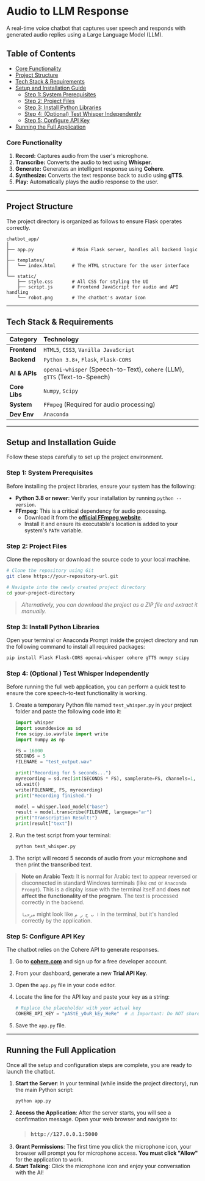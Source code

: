 
# Audio to LLM Response

A real-time voice chatbot that captures user speech and responds with generated audio replies using a Large Language Model (LLM).

##  Table of Contents

-   [Core Functionality](#-core-functionality)
-   [Project Structure](#-project-structure)
-   [Tech Stack & Requirements](#-tech-stack--requirements)
-   [Setup and Installation Guide](#️-setup-and-installation-guide)
    -   [Step 1: System Prerequisites](#step-1-system-prerequisites)
    -   [Step 2: Project Files](#step-2-project-files)
    -   [Step 3: Install Python Libraries](#step-3-install-python-libraries)
    -   [Step 4: (Optional) Test Whisper Independently](#step-4-optional-test-whisper-independently)
    -   [Step 5: Configure API Key](#step-5-configure-api-key)
-   [Running the Full Application](#️-running-the-full-application)
  
### Core Functionality
1.   **Record:** Captures audio from the user's microphone.
2.   **Transcribe:** Converts the audio to text using **Whisper**.
3.   **Generate:** Generates an intelligent response using **Cohere**.
4.   **Synthesize:** Converts the text response back to audio using **gTTS**.
5.   **Play:** Automatically plays the audio response to the user.

---

##  Project Structure

The project directory is organized as follows to ensure Flask operates correctly.

```
chatbot_app/
│
├── app.py              # Main Flask server, handles all backend logic
│
├── templates/
│   └── index.html      # The HTML structure for the user interface
│
└── static/
    ├── style.css       # All CSS for styling the UI
    ├── script.js       # Frontend JavaScript for audio and API handling
    └── robot.png       # The chatbot's avatar icon
```
---

##  Tech Stack & Requirements

| Category      | Technology                                                                                          |
| :------------ | :-------------------------------------------------------------------------------------------------- |
| **Frontend**  | `HTML5`, `CSS3`, `Vanilla JavaScript`                                                               |
| **Backend**   | `Python 3.8+`, `Flask`, `Flask-CORS`                                                                |
| **AI & APIs** | `openai-whisper` (Speech-to-Text), `cohere` (LLM), `gTTS` (Text-to-Speech)                           |
| **Core Libs** | `Numpy`, `Scipy`                                                                                    |
| **System**    | `FFmpeg` (Required for audio processing)                                                            |
| **Dev Env**   | `Anaconda`                                                                                          |

---

##  Setup and Installation Guide

Follow these steps carefully to set up the project environment.

### Step 1: System Prerequisites

Before installing the project libraries, ensure your system has the following:

-   **Python 3.8 or newer**: Verify your installation by running `python --version`.
-   **FFmpeg**: This is a critical dependency for audio processing.
    -   Download it from the [**official FFmpeg website**](https://ffmpeg.org/download.html ).
    -   Install it and ensure its executable's location is added to your system's `PATH` variable.

### Step 2: Project Files

Clone the repository or download the source code to your local machine.

```bash
# Clone the repository using Git
git clone https://your-repository-url.git

# Navigate into the newly created project directory
cd your-project-directory
```
> *Alternatively, you can download the project as a ZIP file and extract it manually.*

### Step 3: Install Python Libraries

Open your terminal or Anaconda Prompt inside the project directory and run the following command to install all required packages:

```bash
pip install Flask Flask-CORS openai-whisper cohere gTTS numpy scipy
```

### Step 4: (Optional ) Test Whisper Independently

Before running the full web application, you can perform a quick test to ensure the core speech-to-text functionality is working.

1.  Create a temporary Python file named `test_whisper.py` in your project folder and paste the following code into it:
    ```python
    import whisper
    import sounddevice as sd
    from scipy.io.wavfile import write
    import numpy as np

    FS = 16000
    SECONDS = 5
    FILENAME = "test_output.wav"

    print("Recording for 5 seconds...")
    myrecording = sd.rec(int(SECONDS * FS), samplerate=FS, channels=1, dtype='int16')
    sd.wait()
    write(FILENAME, FS, myrecording)
    print("Recording finished.")

    model = whisper.load_model("base")
    result = model.transcribe(FILENAME, language="ar")
    print("Transcription Result:")
    print(result["text"])
    ```
2.  Run the test script from your terminal:
    ```bash
    python test_whisper.py
    ```
3.  The script will record 5 seconds of audio from your microphone and then print the transcribed text.

> **Note on Arabic Text:** It is normal for Arabic text to appear reversed or disconnected in standard Windows terminals (like `cmd` or `Anaconda Prompt`). This is a display issue with the terminal itself and **does not affect the functionality of the program**. The text is processed correctly in the backend.
>
> `مرحبا` might look like `ا ب ح ر م` in the terminal, but it's handled correctly by the application.

### Step 5: Configure API Key

The chatbot relies on the Cohere API to generate responses.

1.  Go to [**cohere.com**](https://cohere.com ) and sign up for a free developer account.
2.  From your dashboard, generate a new **Trial API Key**.
3.  Open the `app.py` file in your code editor.
4.  Locate the line for the API key and paste your key as a string:

    ```python
    # Replace the placeholder with your actual key
    COHERE_API_KEY = "pAStE_yOuR_kEy_HeRe"  # ⚠️ Important: Do NOT share this key publicly!
    ```
5.  Save the `app.py` file.

---

##  Running the Full Application

Once all the setup and configuration steps are complete, you are ready to launch the chatbot.

1.  **Start the Server**: In your terminal (while inside the project directory), run the main Python script:
    ```bash
    python app.py
    ```
2.  **Access the Application**: After the server starts, you will see a confirmation message. Open your web browser and navigate to:
    > ### **`http://127.0.0.1:5000`**
3.  **Grant Permissions**: The first time you click the microphone icon, your browser will prompt you for microphone access. **You must click "Allow"** for the application to work.
4.  **Start Talking**: Click the microphone icon and enjoy your conversation with the AI!



